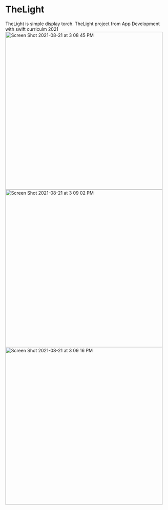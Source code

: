 # TheLight
TheLight is simple display torch.
TheLight project from App Development with swift curriculm 2021
<img width="491" alt="Screen Shot 2021-08-21 at 3 08 45 PM" src="https://user-images.githubusercontent.com/58879656/130321307-1fe67856-d819-45a5-9022-fbea2ea5ddf2.png">
<img width="491" alt="Screen Shot 2021-08-21 at 3 09 02 PM" src="https://user-images.githubusercontent.com/58879656/130321303-05dde220-69e3-43d5-bc39-03c6aab72ad2.png">
<img width="491" alt="Screen Shot 2021-08-21 at 3 09 16 PM" src="https://user-images.githubusercontent.com/58879656/130321311-42231298-2e5b-4101-a739-df00b50a9128.png">

